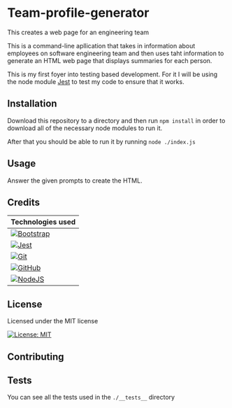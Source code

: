 # Team-profile-generator
This creates a web page for an engineering team

This is a command-line apllication that takes in information about employees on
software engineering team and then uses taht information to generate an HTML 
web page that displays summaries for each person.

This is my first foyer into testing based development. For it I will be using
the node module [Jest](https://jestjs.io/) to test my code to ensure that it
works.

## Installation

Download this repository to a directory and then run `npm install` in order to
download all of the necessary node modules to run it. 

After that you should be able to run it by running `node ./index.js`

## Usage

Answer the given prompts to create the HTML.

## Credits

|Technologies used |
|------------------|
|[![Bootstrap](https://img.shields.io/badge/bootstrap-%23563D7C.svg?style=for-the-badge&logo=bootstrap&logoColor=white)](https://getbootstrap.com/)|
|[![Jest](https://img.shields.io/badge/-jest-%23C21325?style=for-the-badge&logo=jest&logoColor=white)](https://jestjs.io/)|
|[![Git](https://img.shields.io/badge/git-%23F05033.svg?style=for-the-badge&logo=git&logoColor=white)](https://git-scm.com/)|
|[![GitHub](https://img.shields.io/badge/github-%23121011.svg?style=for-the-badge&logo=github&logoColor=white)](https://github.com/)|
|[![NodeJS](https://img.shields.io/badge/node.js-6DA55F?style=for-the-badge&logo=node.js&logoColor=white)](https://nodejs.org/en/)|

## License
Licensed under the MIT license

[![License: MIT](https://img.shields.io/badge/License-MIT-yellow.svg)](https://opensource.org/licenses/MIT)

## Contributing

## Tests

You can see all the tests used in the `./__tests__` directory
